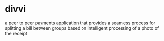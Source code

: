 # divvi
a peer to peer payments application that provides a seamless process for splitting a bill between groups based on intelligent processing of a photo of the receipt
